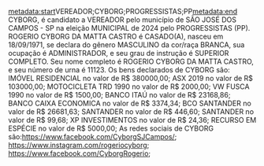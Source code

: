 <metadata:start>VEREADOR;CYBORG;PROGRESSISTAS;PP<metadata:end>
CYBORG, é candidato a VEREADOR pelo município de SÃO JOSÉ DOS CAMPOS - SP na eleição MUNICIPAL de 2024 pelo PROGRESSISTAS (PP). ROGERIO CYBORG DA MATTA CASTRO é CASADO(A), nasceu em 18/09/1971, se declara do gênero MASCULINO da cor/raça BRANCA, sua ocupação é ADMINISTRADOR, e seu grau de instrução é SUPERIOR COMPLETO. Seu nome completo é ROGERIO CYBORG DA MATTA CASTRO, e seu número de urna é 11123.
Os bens declarados de CYBORG são: IMÓVEL RESIDENCIAL no valor de R$ 380000,00; ASX 2019 no valor de R$ 103000,00; MOTOCICLETA TRD 1990 no valor de R$ 2000,00; VW FUSCA 1990 no valor de R$ 1500,00; BANCO ITAÚ no valor de R$ 23168,86; BANCO CAIXA ECONOMICA no valor de R$ 3374,34; BCO SANTANDER no valor de R$ 26681,63; SANTANDER no valor de R$ 446,60; SANTANDER no valor de R$ 99,68; XP INVESTIMENTOS no valor de R$ 24,36; RECURSO EM ESPÉCIE no valor de R$ 5000,00; 
As redes sociais de CYBORG são:https://www.facebook.com/CyborgSJCampos/; https://www.instagram.com/rogeriocyborg; https://www.facebook.com/CyborgRogerio;